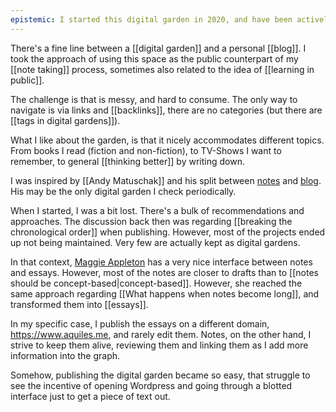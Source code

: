 ```yaml
---
epistemic: I started this digital garden in 2020, and have been actively thinking on how it fits within my knowledge creation strategy.
---
```

There's a fine line between a [[digital garden]] and a personal [[blog]]. I took the approach of using this space as the public counterpart of my [[note taking]] process, sometimes also related to the idea of [[learning in public]]. 

The challenge is that is messy, and hard to consume. The only way to navigate is via links and [[backlinks]], there are no categories (but there are [[tags in digital gardens]]). 

What I like about the garden, is that it nicely accommodates different topics. From books I read (fiction and non-fiction), to TV-Shows I want to remember, to general [[thinking better]] by writing down. 

I was inspired by [[Andy Matuschak]] and his split between [notes](https://notes.andymatuschak.org/About_these_notes) and [blog](https://andymatuschak.org/). His may be the only digital garden I check periodically. 

When I started, I was a bit lost. There's a bulk of recommendations and approaches. The discussion back then was regarding [[breaking the chronological order]] when publishing. However, most of the projects ended up not being maintained. Very few are actually kept as digital gardens. 

In that context, [Maggie Appleton](https://maggieappleton.com) has a very nice interface between notes and essays. However, most of the notes are closer to drafts than to [[notes should be concept-based|concept-based]]. However, she reached the same approach regarding [[What happens when notes become long]], and transformed them into [[essays]]. 

In my specific case, I publish the essays on a different domain, https://www.aquiles.me, and rarely edit them. Notes, on the other hand, I strive to keep them alive, reviewing them and linking them as I add more information into the graph. 

Somehow, publishing the digital garden became so easy, that struggle to see the incentive of opening Wordpress and going through a blotted interface just to get a piece of text out. 